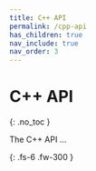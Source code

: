 ```yaml
---
title: C++ API
permalink: /cpp-api
has_children: true
nav_include: true
nav_order: 3
---
```


# C++ API
{: .no_toc }

The C++ API ...

{: .fs-6 .fw-300 }
